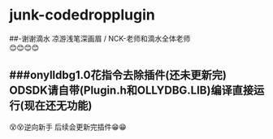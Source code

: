 # junk-codedropplugin  
##-谢谢滴水 凉游浅笔深画眉 / NCK-老师和滴水全体老师  
:blush::blush::blush::blush:

###onylldbg1.0花指令去除插件(还未更新完)
ODSDK请自带(Plugin.h和OLLYDBG.LIB)编译直接运行(现在还无功能)
--------------------------------------------------
:dizzy_face::dizzy_face:逆向新手  后续会更新完插件:grin::grin:
